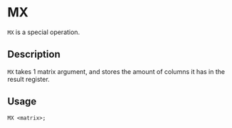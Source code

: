 # MX

`MX` is a special operation.

## Description

`MX` takes 1 matrix argument, and stores the amount of columns it has in the result register.

## Usage

`MX <matrix>;`
